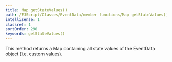 ```yaml
---
title: Map getStateValues()
path: /EJScript/Classes/EventData/member functions/Map getStateValues()
intellisense: 1
classref: 1
sortOrder: 290
keywords: getStateValues()
---
```


This method returns a Map containing all state values of the EventData object (i.e. custom values).


